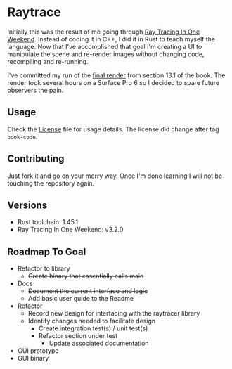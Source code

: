 Raytrace
========

Initially this was the result of me going through
[Ray Tracing In One Weekend](https://raytracing.github.io/books/RayTracingInOneWeekend.html).
Instead of coding it in C++, I did it in Rust to teach myself the language. Now that I've
accomplished that goal I'm creating a UI to manipulate the scene and re-render images without
changing code, recompiling and re-running.

I've committed my run of the [final render](final.ppm) from section 13.1 of the book. The render
took several hours on a Surface Pro 6 so I decided to spare future observers the pain.

## Usage
Check the [License](License.md) file for usage details. The license did change after tag `book-code`.

## Contributing
Just fork it and go on your merry way. Once I'm done learning I will not be touching the repository
again.

## Versions
- Rust toolchain: 1.45.1
- Ray Tracing In One Weekend: v3.2.0

## Roadmap To Goal
- Refactor to library
  - ~~Create binary that essentially calls main~~
- Docs
  - ~~Document the current interface and logic~~
  - Add basic user guide to the Readme
- Refactor
  - Record new design for interfacing with the raytracer library
  - Identify changes needed to facilitate design
    - Create integration test(s) / unit test(s)
    - Refactor section under test
      - Update associated documentation
- GUI prototype
- GUI binary